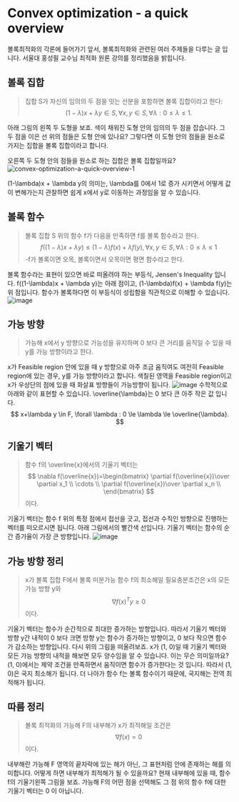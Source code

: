 # Convex optimization - a quick overview
볼록최적화의 각론에 들어가기 앞서, 볼록최적화와 관련된 여러 주제들을 다루는 글 입니다. 서울대 홍성필 교수님 최적화 원론 강의를 정리했음을 밝힙니다.
## 볼록 집합
> 집합 S가 자신의 임의의 두 점을 잇는 선분을 포함하면 볼록 집합이라고 한다:
$$
(1-\lambda)x + \lambda y \in S, \forall x, y \in S, \forall \lambda: 0 \le \lambda \le 1.
$$

아래 그림의 왼쪽 두 도형을 보죠. 색이 채워진 도형 안의 임의의 두 점을 잡습니다. 그 두 점을 이은 선 위의 점들은 도형 안에 있나요? 그렇다면 이 도형 안의 점들을 원소로 가지는 집합을 볼록 집합이라고 합니다.

오른쪽 두 도형 안의 점들을 원소로 하는 집합은 볼록 집합일까요?
![convex-optimization-a-quick-overview-1](https://user-images.githubusercontent.com/11609881/111481579-74c6ac00-8776-11eb-9104-6663accecb01.PNG)

(1-\lambda)x + \lambda y의 의미는, \lambda를 0에서 1로 증가 시키면서 어떻게 값이 변해가는지 관찰하면 쉽게 x에서 y로 이동하는 과정임을 알 수 있습니다.

## 볼록 함수
> 볼록 집합 S 위의 함수 f가 다음을 만족하면 f를 볼록 함수라고 한다.
$$
f((1-\lambda)x + \lambda y) \le (1-\lambda)f(x) +\lambda f(y), \forall x, y \in S, \forall \lambda : 0 \le \lambda \le 1
$$
> -f가 볼록이면 오목, 볼록이면서 오목이면 평면 함수라고 한다.

볼록 함수라는 표현이 있으면 바로 떠올려야 하는 부등식, Jensen's Inequality 입니다.  f((1-\lambda)x + \lambda y)는 아래 점이고, (1-\lambda)f(x) + \lambda f(y)는 위 점입니다. 함수가 볼록하다면 이 부등식이 성립함을 직관적으로 이해할 수 있습니다.
![image](https://user-images.githubusercontent.com/11609881/111483329-0d116080-8778-11eb-95ee-106bdee54b09.png)

## 가능 방향
> 가능해 x에서 y 방향으로 가능성을 유지하며 0 보다 큰 거리를 움직일 수 있을 때 y를 가능 방향이라고 한다.

x가 Feasible region 안에 있을 때 y 방향으로 아주 조금 움직여도 여전히 Feasible region에 있는 경우, y를 가능 방향이라고 합니다. 색칠된 영역을 Feasible region이고 x가 우상단의 점에 있을 때 화살표 방향들이 가능방향이 됩니다.
![image](https://user-images.githubusercontent.com/11609881/111484620-472f3200-8779-11eb-93aa-032f0388a6e9.png)
수학적으로 아래와 같이 표현할 수 있습니다. \overline{\lambda}는 0 보다 큰 아주 작은 값 입니다.
$$
x+\lambda y \in F, \forall \lambda : 0 \le \lambda \le \overline{\lambda}.
$$

## 기울기 벡터
> 함수 f의 \overline{x}에서의 기울기 벡터는
$$
\nabla f(\overline{x})=\begin{bmatrix}
\partial f(\overline{x})\over \partial x_1 \\
\cdots \\
\partial f(\overline{x})\over \partial x_n \\
\end{bmatrix}
$$
>이다.

기울기 벡터는 함수 f 위의 특정 점에서 접선을 긋고, 접선과 수직인 방향으로 진행하는 벡터를 떠오르시면 됩니다. 아래 그림에서의 빨간색 선입니다. 기울기 벡터는 함수의 순간 증가율이 가장 큰 방향입니다.
![image](https://user-images.githubusercontent.com/11609881/111488496-a3e01c00-877c-11eb-983e-35ff4ba896da.png)
## 가능 방향  정리
> x가 볼록 집합 F에서 볼록 미분가능 함수 f의 최소해일 필요충분조건은 x의 모든 가능 방향 y와 
$$
\nabla{f(x)^T}y\ge0
$$
이다.

기울기 벡터는 함수가 순간적으로 최대한 증가하는 방향입니다. 따라서 기울기 벡터와 방향 y간 내적이 0 보다 크면 방향 y는 함수가 증가하는 방향이고, 0 보다 작으면 함수가 감소하는 방향입니다.
다시 위의 그림을 떠올려보죠. x가 (1, 0)일 때 기울기 벡터와 모든 가능 방향의 내적을 해보면 모두 양수임을 알 수 있습니다. 이는 무슨 의미일까요? (1, 0)에서는 제약 조건을 만족하면서 움직이면 함수가 증가한다는 것 입니다. 따라서 (1, 0)은 국지 최소해가 됩니다.
더 나아가 함수 f는 볼록 함수이기 때문에, 국지해는 전역 최적해가 됩니다.
## 따름 정리
> 볼록 최적화의 가능해 F의 내부해가 x가 최적해일 조건은
$$
\nabla f(x)=0
$$
이다.

내부해란 가능해 F 영역의 끝자락에 있는 해가 아닌, 그 표현처럼 안에 존재하는 해를 의미합니다. 어떻게 하면 내부해가 최적해가 될 수 있을까요? 현재 내부해에 있을 때, 함수 f의 기울기왼쪽 그림을 보죠. 가능해 F의 어떤 점을 선택해도 그 점 위의 함수 f에 대한 기울기 벡터는 0 이 아닙니다.	

<!--stackedit_data:
eyJoaXN0b3J5IjpbMTg2ODUwMTQxMCwtOTEzMjc2Njk3LDIyMz
Y2NzAwNiwtMTEwMTQwNjM0Miw0NjMxMDY0ODksMTkwNzkyMDg0
MywtMTkyMDc4MTkyMiw3MjQ2MTM4MjEsLTYxODAxMzg4MywxNj
EwMjEwMDUwXX0=
-->